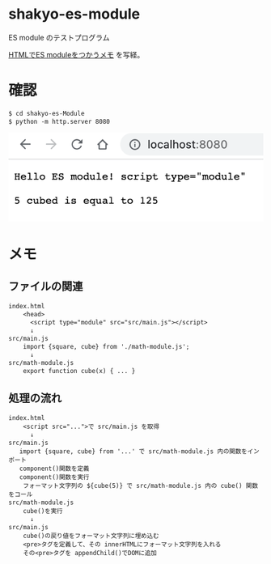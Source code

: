 # shakyo-es-module

ES module のテストプログラム

[HTMLでES moduleをつかうメモ](https://chaika.hatenablog.com/entry/2018/12/17/083000) を写経。

# 確認

```
$ cd shakyo-es-Module
$ python -m http.server 8080
```

![ss](./doc-image/ss1.png)

# メモ

## ファイルの関連
```
index.html
    <head>
      <script type="module" src="src/main.js"></script>
      ↓
src/main.js
    import {square, cube} from './math-module.js';
      ↓
src/math-module.js
    export function cube(x) { ... }
```

## 処理の流れ
```
index.html
    <script src="...">で src/main.js を取得
      ↓
src/main.js
   import {square, cube} from '...' で src/math-module.js 内の関数をインポート
   component()関数を定義
   component()関数を実行
    フォーマット文字列の ${cube(5)} で src/math-module.js 内の cube() 関数をコール
src/math-module.js
    cube()を実行
      ↓
src/main.js
    cube()の戻り値をフォーマット文字列に埋め込む
    <pre>タグを定義して、その innerHTMLにフォーマット文字列を入れる
    その<pre>タグを appendChild()でDOMに追加
```


